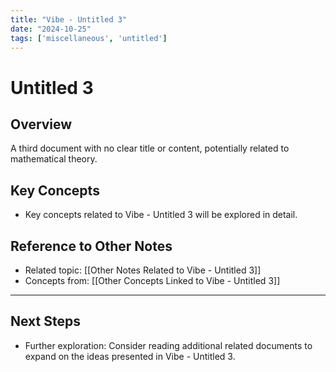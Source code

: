 ```yaml
---
title: "Vibe - Untitled 3"
date: "2024-10-25"
tags: ['miscellaneous', 'untitled']
---
```


# Untitled 3

## Overview

A third document with no clear title or content, potentially related to mathematical theory.

## Key Concepts

- Key concepts related to Vibe - Untitled 3 will be explored in detail.
  
## Reference to Other Notes

- Related topic: [[Other Notes Related to Vibe - Untitled 3]]
- Concepts from: [[Other Concepts Linked to Vibe - Untitled 3]]
---

## Next Steps

- Further exploration: Consider reading additional related documents to expand on the ideas presented in Vibe - Untitled 3.
